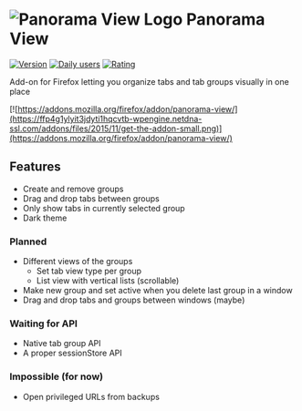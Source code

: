 # ![Panorama View Logo](https://github.com/photodiode/panorama-view/raw/master/src/icons/logo/logo-24.png) Panorama View

[![Version](https://img.shields.io/amo/v/panorama-view?label=version)](https://addons.mozilla.org/firefox/addon/panorama-view/)
[![Daily users](https://img.shields.io/amo/users/panorama-view)](https://addons.mozilla.org/firefox/addon/panorama-view/)
[![Rating](https://img.shields.io/amo/rating/panorama-view)](https://addons.mozilla.org/firefox/addon/panorama-view/reviews/)

Add-on for Firefox letting you organize tabs and tab groups visually in one place

[![https://addons.mozilla.org/firefox/addon/panorama-view/](https://ffp4g1ylyit3jdyti1hqcvtb-wpengine.netdna-ssl.com/addons/files/2015/11/get-the-addon-small.png)](https://addons.mozilla.org/firefox/addon/panorama-view/)


## Features
- Create and remove groups
- Drag and drop tabs between groups
- Only show tabs in currently selected group
- Dark theme


### Planned
- Different views of the groups
  - Set tab view type per group
  - List view with vertical lists (scrollable)
- Make new group and set active when you delete last group in a window
- Drag and drop tabs and groups between windows (maybe)


### Waiting for API
- Native tab group API
- A proper sessionStore API


### Impossible (for now)
- Open privileged URLs from backups


